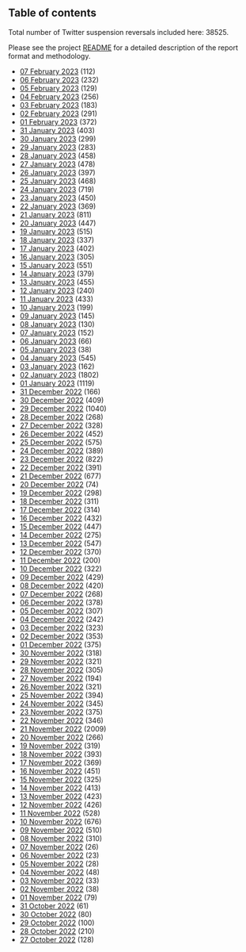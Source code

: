 ## Table of contents
Total number of Twitter suspension reversals included here: 38525.

Please see the project [README](https://github.com/travisbrown/unsuspensions) for a detailed description of the report format and methodology.
* [07 February 2023](2023-02-07/) (112)
* [06 February 2023](2023-02-06/) (232)
* [05 February 2023](2023-02-05/) (129)
* [04 February 2023](2023-02-04/) (256)
* [03 February 2023](2023-02-03/) (183)
* [02 February 2023](2023-02-02/) (291)
* [01 February 2023](2023-02-01/) (372)
* [31 January 2023](2023-01-31/) (403)
* [30 January 2023](2023-01-30/) (299)
* [29 January 2023](2023-01-29/) (283)
* [28 January 2023](2023-01-28/) (458)
* [27 January 2023](2023-01-27/) (478)
* [26 January 2023](2023-01-26/) (397)
* [25 January 2023](2023-01-25/) (468)
* [24 January 2023](2023-01-24/) (719)
* [23 January 2023](2023-01-23/) (450)
* [22 January 2023](2023-01-22/) (369)
* [21 January 2023](2023-01-21/) (811)
* [20 January 2023](2023-01-20/) (447)
* [19 January 2023](2023-01-19/) (515)
* [18 January 2023](2023-01-18/) (337)
* [17 January 2023](2023-01-17/) (402)
* [16 January 2023](2023-01-16/) (305)
* [15 January 2023](2023-01-15/) (551)
* [14 January 2023](2023-01-14/) (379)
* [13 January 2023](2023-01-13/) (455)
* [12 January 2023](2023-01-12/) (240)
* [11 January 2023](2023-01-11/) (433)
* [10 January 2023](2023-01-10/) (199)
* [09 January 2023](2023-01-09/) (145)
* [08 January 2023](2023-01-08/) (130)
* [07 January 2023](2023-01-07/) (152)
* [06 January 2023](2023-01-06/) (66)
* [05 January 2023](2023-01-05/) (38)
* [04 January 2023](2023-01-04/) (545)
* [03 January 2023](2023-01-03/) (162)
* [02 January 2023](2023-01-02/) (1802)
* [01 January 2023](2023-01-01/) (1119)
* [31 December 2022](2022-12-31/) (166)
* [30 December 2022](2022-12-30/) (409)
* [29 December 2022](2022-12-29/) (1040)
* [28 December 2022](2022-12-28/) (268)
* [27 December 2022](2022-12-27/) (328)
* [26 December 2022](2022-12-26/) (452)
* [25 December 2022](2022-12-25/) (575)
* [24 December 2022](2022-12-24/) (389)
* [23 December 2022](2022-12-23/) (822)
* [22 December 2022](2022-12-22/) (391)
* [21 December 2022](2022-12-21/) (677)
* [20 December 2022](2022-12-20/) (74)
* [19 December 2022](2022-12-19/) (298)
* [18 December 2022](2022-12-18/) (311)
* [17 December 2022](2022-12-17/) (314)
* [16 December 2022](2022-12-16/) (432)
* [15 December 2022](2022-12-15/) (447)
* [14 December 2022](2022-12-14/) (275)
* [13 December 2022](2022-12-13/) (547)
* [12 December 2022](2022-12-12/) (370)
* [11 December 2022](2022-12-11/) (200)
* [10 December 2022](2022-12-10/) (322)
* [09 December 2022](2022-12-09/) (429)
* [08 December 2022](2022-12-08/) (420)
* [07 December 2022](2022-12-07/) (268)
* [06 December 2022](2022-12-06/) (378)
* [05 December 2022](2022-12-05/) (307)
* [04 December 2022](2022-12-04/) (242)
* [03 December 2022](2022-12-03/) (323)
* [02 December 2022](2022-12-02/) (353)
* [01 December 2022](2022-12-01/) (375)
* [30 November 2022](2022-11-30/) (318)
* [29 November 2022](2022-11-29/) (321)
* [28 November 2022](2022-11-28/) (305)
* [27 November 2022](2022-11-27/) (194)
* [26 November 2022](2022-11-26/) (321)
* [25 November 2022](2022-11-25/) (394)
* [24 November 2022](2022-11-24/) (345)
* [23 November 2022](2022-11-23/) (375)
* [22 November 2022](2022-11-22/) (346)
* [21 November 2022](2022-11-21/) (2009)
* [20 November 2022](2022-11-20/) (266)
* [19 November 2022](2022-11-19/) (319)
* [18 November 2022](2022-11-18/) (393)
* [17 November 2022](2022-11-17/) (369)
* [16 November 2022](2022-11-16/) (451)
* [15 November 2022](2022-11-15/) (325)
* [14 November 2022](2022-11-14/) (413)
* [13 November 2022](2022-11-13/) (423)
* [12 November 2022](2022-11-12/) (426)
* [11 November 2022](2022-11-11/) (528)
* [10 November 2022](2022-11-10/) (676)
* [09 November 2022](2022-11-09/) (510)
* [08 November 2022](2022-11-08/) (310)
* [07 November 2022](2022-11-07/) (26)
* [06 November 2022](2022-11-06/) (23)
* [05 November 2022](2022-11-05/) (28)
* [04 November 2022](2022-11-04/) (48)
* [03 November 2022](2022-11-03/) (33)
* [02 November 2022](2022-11-02/) (38)
* [01 November 2022](2022-11-01/) (79)
* [31 October 2022](2022-10-31/) (61)
* [30 October 2022](2022-10-30/) (80)
* [29 October 2022](2022-10-29/) (100)
* [28 October 2022](2022-10-28/) (210)
* [27 October 2022](2022-10-27/) (128)
